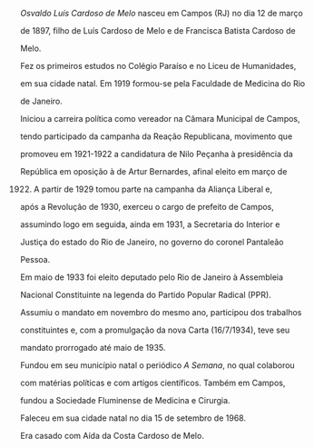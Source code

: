 

*Osvaldo Luís Cardoso de Melo* nasceu em Campos (RJ) no dia 12 de março

de 1897, filho de Luís Cardoso de Melo e de Francisca Batista Cardoso de

Melo.



Fez os primeiros estudos no Colégio Paraíso e no Liceu de Humanidades,

em sua cidade natal. Em 1919 formou-se pela Faculdade de Medicina do Rio

de Janeiro.



Iniciou a carreira política como vereador na Câmara Municipal de Campos,

tendo participado da campanha da Reação Republicana, movimento que

promoveu em 1921-1922 a candidatura de Nilo Peçanha à presidência da

República em oposição à de Artur Bernardes, afinal eleito em março de

1922. A partir de 1929 tomou parte na campanha da Aliança Liberal e,

após a Revolução de 1930, exerceu o cargo de prefeito de Campos,

assumindo logo em seguida, ainda em 1931, a Secretaria do Interior e

Justiça do estado do Rio de Janeiro, no governo do coronel Pantaleão

Pessoa.



Em maio de 1933 foi eleito deputado pelo Rio de Janeiro à Assembleia

Nacional Constituinte na legenda do Partido Popular Radical (PPR).

Assumiu o mandato em novembro do mesmo ano, participou dos trabalhos

constituintes e, com a promulgação da nova Carta (16/7/1934), teve seu

mandato prorrogado até maio de 1935.



Fundou em seu município natal o periódico *A Semana*, no qual colaborou

com matérias políticas e com artigos científicos. Também em Campos,

fundou a Sociedade Fluminense de Medicina e Cirurgia.



Faleceu em sua cidade natal no dia 15 de setembro de 1968.



Era casado com Aída da Costa Cardoso de Melo.




